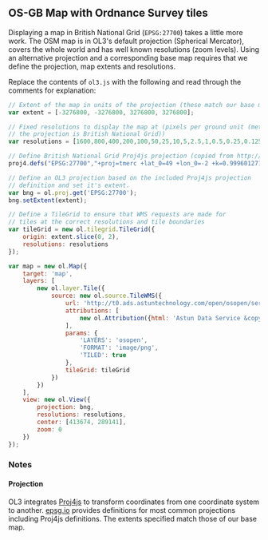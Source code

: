## OS-GB Map with Ordnance Survey tiles

Displaying a map in British National Grid (`EPSG:27700`) takes a little more work. The OSM map is in OL3's default projection (Spherical Mercator), covers the whole world and has well known resolutions (zoom levels). Using an alternative projection and a corresponding base map requires that we define the projection, map extents and resolutions.

Replace the contents of `ol3.js` with the following and read through the comments for explanation:

```javascript
// Extent of the map in units of the projection (these match our base map)
var extent = [-3276800, -3276800, 3276800, 3276800];

// Fixed resolutions to display the map at (pixels per ground unit (meters when
// the projection is British National Grid))
var resolutions = [1600,800,400,200,100,50,25,10,5,2.5,1,0.5,0.25,0.125,0.0625];

// Define British National Grid Proj4js projection (copied from http://epsg.io/27700.js)
proj4.defs("EPSG:27700","+proj=tmerc +lat_0=49 +lon_0=-2 +k=0.9996012717 +x_0=400000 +y_0=-100000 +ellps=airy +towgs84=446.448,-125.157,542.06,0.15,0.247,0.842,-20.489 +units=m +no_defs");

// Define an OL3 projection based on the included Proj4js projection
// definition and set it's extent.
var bng = ol.proj.get('EPSG:27700');
bng.setExtent(extent);

// Define a TileGrid to ensure that WMS requests are made for
// tiles at the correct resolutions and tile boundaries
var tileGrid = new ol.tilegrid.TileGrid({
    origin: extent.slice(0, 2),
    resolutions: resolutions
});

var map = new ol.Map({
    target: 'map',
    layers: [
        new ol.layer.Tile({
            source: new ol.source.TileWMS({
                url: 'http://t0.ads.astuntechnology.com/open/osopen/service?',
                attributions: [
                    new ol.Attribution({html: 'Astun Data Service &copy; Ordnance Survey.'})
                ],
                params: {
                    'LAYERS': 'osopen',
                    'FORMAT': 'image/png',
                    'TILED': true
                },
                tileGrid: tileGrid
            })
        })
    ],
    view: new ol.View({
        projection: bng,
        resolutions: resolutions,
        center: [413674, 289141],
        zoom: 0
    })
});
```

### Notes

#### Projection

OL3 integrates [Proj4js](http://proj4js.org/) to transform coordinates from one coordinate system to another. [epsg.io](http://epsg.io/) provides definitions for most common projections including Proj4js definitions. The extents specified match those of our base map.
